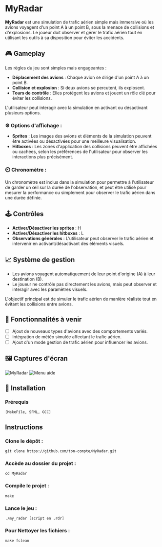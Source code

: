 # MyRadar

**MyRadar** est une simulation de trafic aérien simple mais immersive où les avions voyagent d'un point A à un point B, sous la menace de collisions et d'explosions. Le joueur doit observer et gérer le trafic aérien tout en utilisant les outils à sa disposition pour éviter les accidents.

## 🎮 Gameplay

Les règles du jeu sont simples mais engageantes :

- **Déplacement des avions** : Chaque avion se dirige d'un point A à un point B.
- **Collision et explosion** : Si deux avions se percutent, ils explosent.
- **Tours de contrôle** : Elles protègent les avions et jouent un rôle clé pour éviter les collisions.

L'utilisateur peut interagir avec la simulation en activant ou désactivant plusieurs options.

### ⚙️ Options d'affichage :

- **Sprites** : Les images des avions et éléments de la simulation peuvent être activées ou désactivées pour une meilleure visualisation.
- **Hitboxes** : Les zones d'application des collisions peuvent être affichées ou cachées, selon les préférences de l'utilisateur pour observer les interactions plus précisément.

### ⏲️ Chronomètre :

Un chronomètre est inclus dans la simulation pour permettre à l'utilisateur de garder un œil sur la durée de l'observation, et peut être utilisé pour mesurer la performance ou simplement pour observer le trafic aérien dans une durée définie.

## 🕹️ Contrôles

- **Activer/Désactiver les sprites** : H
- **Activer/Désactiver les hitboxes** : L
- **Observations générales** : L'utilisateur peut observer le trafic aérien et intervenir en activant/désactivant des éléments visuels.

## 📈 Système de gestion

- Les avions voyagent automatiquement de leur point d'origine (A) à leur destination (B).
- Le joueur ne contrôle pas directement les avions, mais peut observer et interagir avec les paramètres visuels.
  
L'objectif principal est de simuler le trafic aérien de manière réaliste tout en évitant les collisions entre avions.

## 🚧 Fonctionnalités à venir

- [ ] Ajout de nouveaux types d'avions avec des comportements variés.
- [ ] Intégration de météo simulée affectant le trafic aérien.
- [ ] Ajout d'un mode gestion de trafic aérien pour influencer les avions.
  
## 🖼️ Captures d'écran

![MyRadar](https://github.com/TTG-Phyros/repositoriesPhotos/blob/main/MyRadar/My_Radar.png)
![Menu aide](https://github.com/TTG-Phyros/repositoriesPhotos/blob/main/MyRadar/myRadar_Help.png)

## 🚀 Installation
### Prérequis

    [MakeFile, SFML, GCC]

## Instructions

### Clone le dépôt :

    git clone https://github.com/ton-compte/MyRadar.git

### Accède au dossier du projet :

    cd MyRadar

### Compile le projet :

    make

### Lance le jeu :

    ./my_radar [script en .rdr]

### Pour Nettoyer les fichiers :

    make fclean
